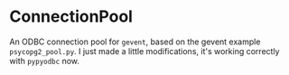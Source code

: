 ConnectionPool
==============

An ODBC connection pool for `gevent`, based on the gevent example `psycopg2_pool.py`. I just made a little modifications, it's working correctly with `pypyodbc` now.
